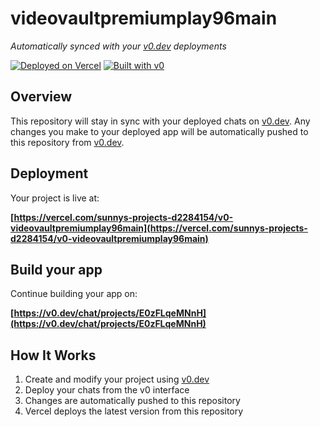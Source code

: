 # videovaultpremiumplay96main

*Automatically synced with your [v0.dev](https://v0.dev) deployments*

[![Deployed on Vercel](https://img.shields.io/badge/Deployed%20on-Vercel-black?style=for-the-badge&logo=vercel)](https://vercel.com/sunnys-projects-d2284154/v0-videovaultpremiumplay96main)
[![Built with v0](https://img.shields.io/badge/Built%20with-v0.dev-black?style=for-the-badge)](https://v0.dev/chat/projects/E0zFLqeMNnH)

## Overview

This repository will stay in sync with your deployed chats on [v0.dev](https://v0.dev).
Any changes you make to your deployed app will be automatically pushed to this repository from [v0.dev](https://v0.dev).

## Deployment

Your project is live at:

**[https://vercel.com/sunnys-projects-d2284154/v0-videovaultpremiumplay96main](https://vercel.com/sunnys-projects-d2284154/v0-videovaultpremiumplay96main)**

## Build your app

Continue building your app on:

**[https://v0.dev/chat/projects/E0zFLqeMNnH](https://v0.dev/chat/projects/E0zFLqeMNnH)**

## How It Works

1. Create and modify your project using [v0.dev](https://v0.dev)
2. Deploy your chats from the v0 interface
3. Changes are automatically pushed to this repository
4. Vercel deploys the latest version from this repository